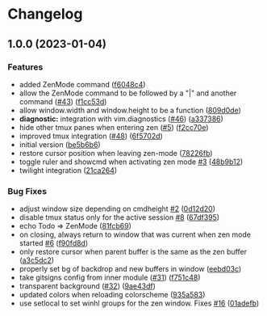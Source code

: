 # Changelog

## 1.0.0 (2023-01-04)


### Features

* added ZenMode command ([f6048c4](https://github.com/folke/zen-mode.nvim/commit/f6048c443747576d744aff18a70b3687bc9da150))
* allow the ZenMode command to be followed by a "|" and another command ([#43](https://github.com/folke/zen-mode.nvim/issues/43)) ([f1cc53d](https://github.com/folke/zen-mode.nvim/commit/f1cc53d32b49cf962fb89a2eb0a31b85bb270f7c))
* allow window.width and window.height to be a function ([809d0de](https://github.com/folke/zen-mode.nvim/commit/809d0de7adeaf85d482b2b98532ee596d7cc9921))
* **diagnostic:** integration with vim.diagnostics ([#46](https://github.com/folke/zen-mode.nvim/issues/46)) ([a337386](https://github.com/folke/zen-mode.nvim/commit/a3373862e5ef99c1a3993e0230b538bb5cae8628))
* hide other tmux panes when entering zen ([#5](https://github.com/folke/zen-mode.nvim/issues/5)) ([f2cc70e](https://github.com/folke/zen-mode.nvim/commit/f2cc70e896b3fd6ca1e9fa297e6760a2998b227a))
* improved tmux integration ([#48](https://github.com/folke/zen-mode.nvim/issues/48)) ([6f5702d](https://github.com/folke/zen-mode.nvim/commit/6f5702db4fd4a4c9a212f8de3b7b982f3d93b03c))
* initial version ([be5b6b6](https://github.com/folke/zen-mode.nvim/commit/be5b6b6be223afaf27a45cd945cb259685a73daf))
* restore cursor position when leaving zen-mode ([78226fb](https://github.com/folke/zen-mode.nvim/commit/78226fb4dba4e4e92e9f43547abf09c5216312de))
* toggle ruler and showcmd when activating zen mode [#3](https://github.com/folke/zen-mode.nvim/issues/3) ([48b9b12](https://github.com/folke/zen-mode.nvim/commit/48b9b124cb628195f88c0e09ca4ba1a98af978c4))
* twilight integration ([21ca264](https://github.com/folke/zen-mode.nvim/commit/21ca264c6ae934ceac220cf719c0ed6c0216b057))


### Bug Fixes

* adjust window size depending on cmdheight [#2](https://github.com/folke/zen-mode.nvim/issues/2) ([0d12d20](https://github.com/folke/zen-mode.nvim/commit/0d12d20499bf9b482767d221372ff9ac2e116daa))
* disable tmux status only for the active session [#8](https://github.com/folke/zen-mode.nvim/issues/8) ([67df395](https://github.com/folke/zen-mode.nvim/commit/67df395fc10af373dca6326ee22b939d5f2f6647))
* echo Todo =&gt; ZenMode ([81fcb69](https://github.com/folke/zen-mode.nvim/commit/81fcb69cdecb72e886b902f7d09455f571b17d13))
* on closing, always return to window that was current when zen mode started [#6](https://github.com/folke/zen-mode.nvim/issues/6) ([f90fd8d](https://github.com/folke/zen-mode.nvim/commit/f90fd8ddbbb0516416a372ce15f9b7cf40a6c233))
* only restore cursor when parent buffer is the same as the zen buffer ([a3c5dc2](https://github.com/folke/zen-mode.nvim/commit/a3c5dc22b280dc48e9efbb08ca17a700572fdabc))
* properly set bg of backdrop and new buffers in window ([eebd03c](https://github.com/folke/zen-mode.nvim/commit/eebd03ce83bf7001b225b7229fd211a19e5db46b))
* take gitsigns config from inner module ([#31](https://github.com/folke/zen-mode.nvim/issues/31)) ([f751c48](https://github.com/folke/zen-mode.nvim/commit/f751c48620d4921dc5cb0fe93a8bb031ba57799f))
* transparent background ([#32](https://github.com/folke/zen-mode.nvim/issues/32)) ([9ae43df](https://github.com/folke/zen-mode.nvim/commit/9ae43df6ee4d6c3d47aea057086c9e56fca58234))
* updated colors when reloading colorscheme ([935a583](https://github.com/folke/zen-mode.nvim/commit/935a58307b64ce071689ba8ee915af5b9cdfe70c))
* use setlocal to set winhl groups for the zen window. Fixes [#16](https://github.com/folke/zen-mode.nvim/issues/16) ([01adefb](https://github.com/folke/zen-mode.nvim/commit/01adefbf32360346c6951fa41fea6d3698e3280f))
